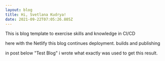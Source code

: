 ```yaml
---
layout: blog
title: Hi, Svetlana Kudrya!
date: 2021-09-22T07:05:26.805Z
---
```

This is blog template to exercise skills and knowledge in CI/CD

here with the Netlify this blog continues deployment. builds and publishing

in post below "Test Blog" i wrote what exactly was used to get this result.
